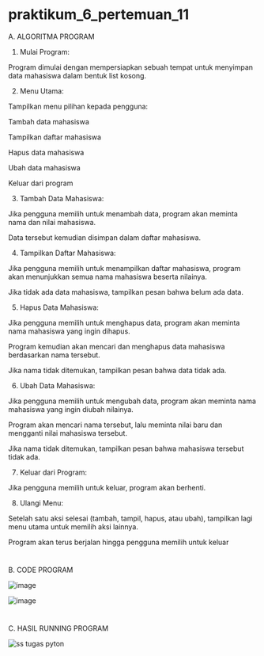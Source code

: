 # praktikum_6_pertemuan_11

A. ALGORITMA PROGRAM 

1. Mulai Program:

Program dimulai dengan mempersiapkan sebuah tempat untuk menyimpan data mahasiswa dalam bentuk list kosong.



2. Menu Utama:

Tampilkan menu pilihan kepada pengguna:

Tambah data mahasiswa

Tampilkan daftar mahasiswa

Hapus data mahasiswa

Ubah data mahasiswa

Keluar dari program




3. Tambah Data Mahasiswa:

Jika pengguna memilih untuk menambah data, program akan meminta nama dan nilai mahasiswa.

Data tersebut kemudian disimpan dalam daftar mahasiswa.



4. Tampilkan Daftar Mahasiswa:

Jika pengguna memilih untuk menampilkan daftar mahasiswa, program akan menunjukkan semua nama mahasiswa beserta nilainya.

Jika tidak ada data mahasiswa, tampilkan pesan bahwa belum ada data.



5. Hapus Data Mahasiswa:

Jika pengguna memilih untuk menghapus data, program akan meminta nama mahasiswa yang ingin dihapus.

Program kemudian akan mencari dan menghapus data mahasiswa berdasarkan nama tersebut.

Jika nama tidak ditemukan, tampilkan pesan bahwa data tidak ada.



6. Ubah Data Mahasiswa:

Jika pengguna memilih untuk mengubah data, program akan meminta nama mahasiswa yang ingin diubah nilainya.

Program akan mencari nama tersebut, lalu meminta nilai baru dan mengganti nilai mahasiswa tersebut.

Jika nama tidak ditemukan, tampilkan pesan bahwa mahasiswa tersebut tidak ada.



7. Keluar dari Program:

Jika pengguna memilih untuk keluar, program akan berhenti.




8. Ulangi Menu:

Setelah satu aksi selesai (tambah, tampil, hapus, atau ubah), tampilkan lagi menu utama untuk memilih aksi lainnya.

Program akan terus berjalan hingga pengguna memilih untuk keluar

#

B. CODE PROGRAM

![image](https://github.com/user-attachments/assets/9f4896c4-86f6-48d0-9969-7cc9153783e3)

![image](https://github.com/user-attachments/assets/fb0a6634-e778-4147-a8c8-9e0a2e536c7b)

#

C. HASIL RUNNING PROGRAM

![ss tugas pyton](https://github.com/user-attachments/assets/3ca17ae6-3569-4a32-997a-d899de9c13b7)



